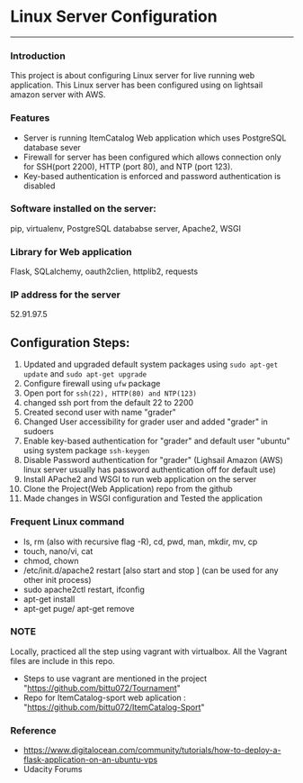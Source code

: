 # Linux Server Configuration
***
### Introduction
This project is about configuring Linux server for live running web application. This Linux server has been configured using on lightsail amazon server with AWS.

### Features
* Server is running ItemCatalog Web application which uses PostgreSQL database sever  
* Firewall for server has been configured which allows connection only for SSH(port 2200), HTTP (port 80), and NTP (port 123).  
* Key-based authentication is enforced and password authentication is disabled  

### Software installed on the server:
pip, virtualenv, PostgreSQL datababse server, Apache2, WSGI

### Library for Web application
Flask, SQLalchemy, oauth2clien, httplib2, requests

### IP address for the server
52.91.97.5

## Configuration Steps:

1. Updated and upgraded default system packages using 
    `sudo apt-get update` and `sudo apt-get upgrade`
2. Configure firewall using `ufw` package
3. Open port for `ssh(22), HTTP(80) and NTP(123)`
4. changed ssh port from the default 22 to 2200
5. Created second user with name "grader"
6. Changed User accessibility for grader user and added "grader" in sudoers
7. Enable key-based authentication for "grader" and default user "ubuntu" using system package `ssh-keygen`
8. Disable Password authentication for "grader" (Lighsail Amazon (AWS) linux server usually has password authentication off for default use)
9. Install APache2 and WSGI to run web application on the server
10. Clone the Project(Web Application) repo from the github
11. Made changes in WSGI configuration and Tested the application

### Frequent Linux command
- ls, rm (also with recursive flag -R), cd, pwd, man, mkdir, mv, cp 
- touch, nano/vi, cat
- chmod, chown
- /etc/init.d/apache2 restart [also start and stop ] (can be used for any other init process)
- sudo apache2ctl restart, ifconfig
- apt-get install
- apt-get puge/ apt-get remove

### NOTE
Locally, practiced all the step using vagrant with virtualbox. All the Vagrant files are include in this repo.
- Steps to use vagrant are mentioned in the project "https://github.com/bittu072/Tournament"
- Repo for ItemCatalog-sport web aplication : "https://github.com/bittu072/ItemCatalog-Sport"

### Reference
- https://www.digitalocean.com/community/tutorials/how-to-deploy-a-flask-application-on-an-ubuntu-vps
- Udacity Forums

